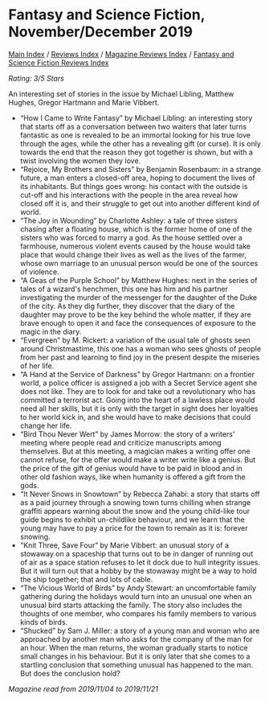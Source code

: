 # Fantasy and Science Fiction, November/December 2019

[Main Index](../../../README.md) / [Reviews Index](../../README.md) / [Magazine Reviews Index](../README.md) / [Fantasy and Science Fiction Reviews Index](README.md)

*Rating: 3/5 Stars*

An interesting set of stories in the issue by Michael Libling, Matthew Hughes, Gregor Hartmann and Marie Vibbert.

- “How I Came to Write Fantasy” by Michael Libling: an interesting story that starts off as a conversation between two waiters that later turns fantastic as one is revealed to be an immortal looking for his true love through the ages, while the other has a revealing gift (or curse). It is only towards the end that the reason they got together is shown, but with a twist involving the women they love.
- “Rejoice, My Brothers and Sisters” by Benjamin Rosenbaum: in a strange future, a man enters a closed-off area, hoping to document the lives of its inhabitants. But things goes wrong: his contact with the outside is cut-off and his interactions with the people in the area reveal how closed off it is, and their struggle to get out into another different kind of world.
- “The Joy in Wounding” by Charlotte Ashley: a tale of three sisters chasing after a floating house, which is the former home of one of the sisters who was forced to marry a god. As the house settled over a farmhouse, numerous violent events caused by the house would take place that would change their lives as well as the lives of the farmer, whose own marriage to an unusual person would be one of the sources of violence.
- “A Geas of the Purple School” by Matthew Hughes: next in the series of tales of a wizard's henchmen, this one has him and his partner investigating the murder of the messenger for the daughter of the Duke of the city. As they dig further, they discover that the diary of the daughter may prove to be the key behind the whole matter, if they are brave enough to open it and face the consequences of exposure to the magic in the diary.
- “Evergreen” by M. Rickert: a variation of the usual tale of ghosts seen around Christmastime, this one has a woman who sees ghosts of people from her past and learning to find joy in the present despite the miseries of her life.
- “A Hand at the Service of Darkness” by Gregor Hartmann: on a frontier world, a police officer is assigned a job with a Secret Service agent she does not like. They are to look for and take out a revolutionary who has committed a terrorist act. Going into the heart of a lawless place would need all her skills, but it is only with the target in sight does her loyalties to her world kick in, and she would have to make decisions that could change her life.
- “Bird Thou Never Wert” by James Morrow: the story of a writers' meeting where people read and criticize manuscripts among themselves. But at this meeting, a magician makes a writing offer one cannot refuse, for the offer would make a writer write like a genius. But the price of the gift of genius would have to be paid in blood and in other old fashion ways, like when humanity is offered a gift from the gods.
- “It Never Snows in Snowtown” by Rebecca Zahabi: a story that starts off as a paid journey through a snowing town turns chilling when strange graffiti appears warning about the snow and the young child-like tour guide begins to exhibit un-childlike behaviour, and we learn that the young may have to pay a price for the town to remain as it is: forever snowing.
- “Knit Three, Save Four” by Marie Vibbert: an unusual story of a stowaway on a spaceship that turns out to be in danger of running out of air as a space station refuses to let it dock due to hull integrity issues. But it will turn out that a hobby by the stowaway might be a way to hold the ship together; that and lots of cable.
- “The Vicious World of Birds” by Andy Stewart: an uncomfortable family gathering during the holidays would turn into an unusual one when an unusual bird starts attacking the family. The story also includes the thoughts of one member, who compares his family members to various kinds of birds.
- “Shucked” by Sam J. Miller: a story of a young man and woman who are approached by another man who asks for the company of the man for an hour. When the man returns, the woman gradually starts to notice small changes in his behaviour. But it is only later that she comes to a startling conclusion that something unusual has happened to the man. But does the conclusion hold?

*Magazine read from 2019/11/04 to 2019/11/21*
